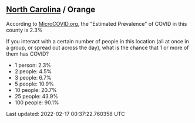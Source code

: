 
## [North Carolina](/united-states/north-carolina) / Orange

According to [MicroCOVID.org](http://microcovid.org),
the "Estimated Prevalence" of COVID in this county is 2.3%

If you interact with a certain number of people in this location
(all at once in a group, or spread out across the day), what is the chance that
1 or more of them has COVID?

- 1 person: 2.3%
- 2 people: 4.5%
- 3 people: 6.7%
- 5 people: 10.9%
- 10 people: 20.7%
- 25 people: 43.9%
- 100 people: 90.1%

Last updated: 2022-02-17 00:37:22.760358 UTC
